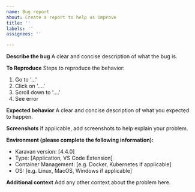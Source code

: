 ```yaml
---
name: Bug report
about: Create a report to help us improve
title: ''
labels: ''
assignees: ''

---
```


**Describe the bug**
A clear and concise description of what the bug is.

**To Reproduce**
Steps to reproduce the behavior:
1. Go to '...'
2. Click on '....'
3. Scroll down to '....'
4. See error

**Expected behavior**
A clear and concise description of what you expected to happen.

**Screenshots**
If applicable, add screenshots to help explain your problem.

**Environment (please complete the following information):**
 - Karavan version: [4.4.0]
 - Type: [Application, VS Code Extension]
 - Container Management: [e.g. Docker, Kubernetes if applicable]
 - OS: [e.g. Linux, MacOS, Windows if applicable]

**Additional context**
Add any other context about the problem here.